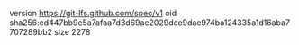 version https://git-lfs.github.com/spec/v1
oid sha256:cd447bb9e5a7afaa7d3d69ae2029dce9dae974ba124335a1d16aba7707289bb2
size 2278

